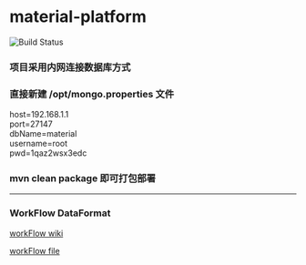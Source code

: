 # material-platform
![Build Status](https://api.travis-ci.org/zuston/MIP-Searching.svg?branch=master)

### 项目采用内网连接数据库方式
### 直接新建 /opt/mongo.properties 文件 
host=192.168.1.1  
port=27147  
dbName=material  
username=root  
pwd=1qaz2wsx3edc  

### mvn clean package 即可打包部署

***

### WorkFlow DataFormat
[workFlow wiki](https://github.com/zuston/MIP-Searching/wiki/WorkFlow-DataFormat-Design)  

[workFlow file](https://github.com/zuston/MIP-Searching/blob/master/src/main/java/workflow/workflow.json)
